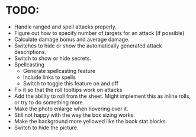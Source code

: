 # TODO:
- Handle ranged and spell attacks properly.
- Figure out how to specify number of targets for an attack (if possible)
- Calculate damage bonus and average damage.
- Switches to hide or show the automatically generated attack descriptions.
- Switch to show or hide secrets.
- Spellcasting
	- Generate spellcasting feature
	- Include links to spells
	- Switch to toggle this feature on and off
- Fix it so that the roll tooltips work on attacks
- Add the ability to roll from the sheet. Might implement this as inline rolls, or try to do something more.
- Make the photo enlarge when hovering over it.
- Still not happy with the way the box sizing works.
- Make the background more yellowed like the book stat blocks.
- Switch to hide the picture.